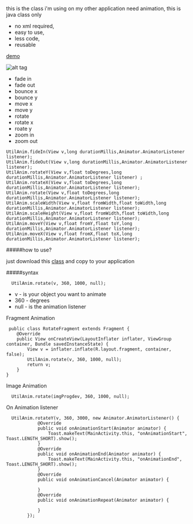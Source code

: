 this is the class i'm using on my other application need animation,
this is java class only
* no xml required,
* easy to use,
* less code,
* reusable

[demo](https://youtu.be/q-sNtln96rI)

![alt tag](http://i.giflike.com/l8s1sVg.gif)

* fade in
* fade out
* bounce x
* bounce y
* move x
* move y
* rotate
* rotate x
* roate y
* zoom in
* zoom out


```
UtilAnim.fideIn(View v,long durationMillis,Animator.AnimatorListener listener);
UtilAnim.fideOut(View v,long durationMillis,Animator.AnimatorListener listener);
UtilAnim.rotateY(View v,float toDegrees,long durationMillis,Animator.AnimatorListener listener) ;
UtilAnim.rotateX(View v,float toDegrees,long durationMillis,Animator.AnimatorListener listener);
UtilAnim.rotate(View v,float toDegrees,long durationMillis,Animator.AnimatorListener listener);
UtilAnim.scaleWidth(View v,float fromWidth,float toWidth,long durationMillis,Animator.AnimatorListener listener);
UtilAnim.scaleHeight(View v,float fromWidth,float toWidth,long durationMillis,Animator.AnimatorListener listener);
UtilAnim.moveY(View v,float fromY,float toY,long durationMillis,Animator.AnimatorListener listener);
UtilAnim.moveX(View v,float fromX,float toX,long durationMillis,Animator.AnimatorListener listener);
```

#####how to use?

just download this [class](https://raw.githubusercontent.com/francojohnc/UtilAnimation/master/app/src/main/java/apkmarvel/com/utilanimation/util/UtilAnim.java) and copy to your application

#####syntax
```
  UtilAnim.rotate(v, 360, 1000, null);
```
   * v - is your object you want to animate
   * 360 - degrees
   * null - is the animation listener

Fragment Animation
```
 public class RotateFragment extends Fragment {
    @Override
    public View onCreateView(LayoutInflater inflater, ViewGroup container, Bundle savedInstanceState) {
        View v = inflater.inflate(R.layout.fragment, container, false);
        UtilAnim.rotate(v, 360, 1000, null);
        return v;
    }
}
``` 
Image Animation
```
  UtilAnim.rotate(imgProgdev, 360, 1000, null);
``` 
On Animation listener
```
  UtilAnim.rotateY(v, 360, 3000, new Animator.AnimatorListener() {
            @Override
            public void onAnimationStart(Animator animator) {
                Toast.makeText(MainActivity.this, "onAnimationStart", Toast.LENGTH_SHORT).show();
            }
            @Override
            public void onAnimationEnd(Animator animator) {
                Toast.makeText(MainActivity.this, "onAnimationEnd", Toast.LENGTH_SHORT).show();
            }
            @Override
            public void onAnimationCancel(Animator animator) {

            }
            @Override
            public void onAnimationRepeat(Animator animator) {

            }
        });
 ```
